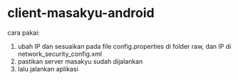 # client-masakyu-android
cara pakai:
1. ubah IP dan sesuaikan pada file config.properties di folder raw, dan IP di network_security_config.xml
2. pastikan server masakyu sudah dijalankan
3. lalu jalankan aplikasi
